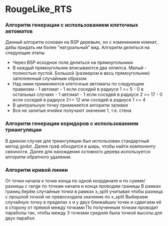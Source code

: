 # RougeLike_RTS

### Алгоритм генерации с использованием клеточных автоматов

Данный алгоритм основан на BSP деревьях, но с изменением комнат, дабы придать им более "натуральный" вид. Алгоритм делиться на следующие этапы
- Через BSP исходное поле делиться на прямоугольники
- В каждый прямоугольник вписываются два эллипса. Малый - полностью пустой. Большой (размером в весь прямоугольник) заполненный случайным образом
- Над ними применяются клеточные автоматы по следующим правилам
        - 1 автомат
               - 1 если соседей в радиусе 1 >= 5
               - 0 в остальных случаях
        - 1 автомат
               - 1 если соседей в радиусе 2 >= 17
               - 0 если соседей в радиусе 2<= 12 или соседей в радиусе 1 <= 4
- В центральную точку применяется алгоритм заливки
- Все не залитые ячейки получают значение 1, т.е. стена


### Алгоритм генерации коридоров с использованием триангуляции

В данном случае для триангуляции был использован стандартный метод godot. Далее граф обходится в ширь, чтобы найти компоненту связности. Далее для нахождения остовного дерева используется алгоритм обратного удаления.



### Алгоритм кривой линии
От точки начала к точке конца по одной координате и по сумме/разницы c range по точкам начала и конца проводим границы
В рамках границ берём случайные точки в рамках x_split учитывая чтобы разница с прошлой точкой не превосходила значение по x_split
Выбираем случайную точку в пределах x и у двух ближайших точек и сдвигаем её в сторону от прямой между точками
По полученным точкам проводит параболы так, чтобы между 3 точками средняя была точкой высоты для двух парабол
